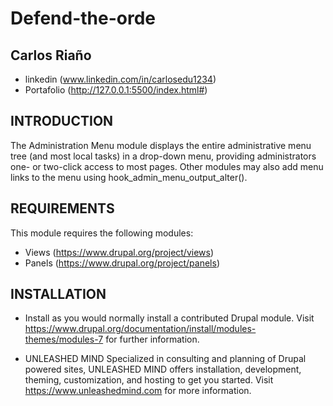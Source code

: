 # Defend-the-orde

## Carlos Riaño
   
* linkedin (www.linkedin.com/in/carlosedu1234)
* Portafolio (http://127.0.0.1:5500/index.html#)

## INTRODUCTION

The Administration Menu module displays the entire administrative menu tree
(and most local tasks) in a drop-down menu, providing administrators one- or
two-click access to most pages.  Other modules may also add menu links to the
menu using hook_admin_menu_output_alter().


## REQUIREMENTS

This module requires the following modules:

* Views (https://www.drupal.org/project/views)
* Panels (https://www.drupal.org/project/panels)


## INSTALLATION
 
* Install as you would normally install a contributed Drupal module. Visit
  https://www.drupal.org/documentation/install/modules-themes/modules-7 for
  further information.

* UNLEASHED MIND
  Specialized in consulting and planning of Drupal powered sites, UNLEASHED MIND
  offers installation, development, theming, customization, and hosting to get
  you started. Visit https://www.unleashedmind.com for more information.
